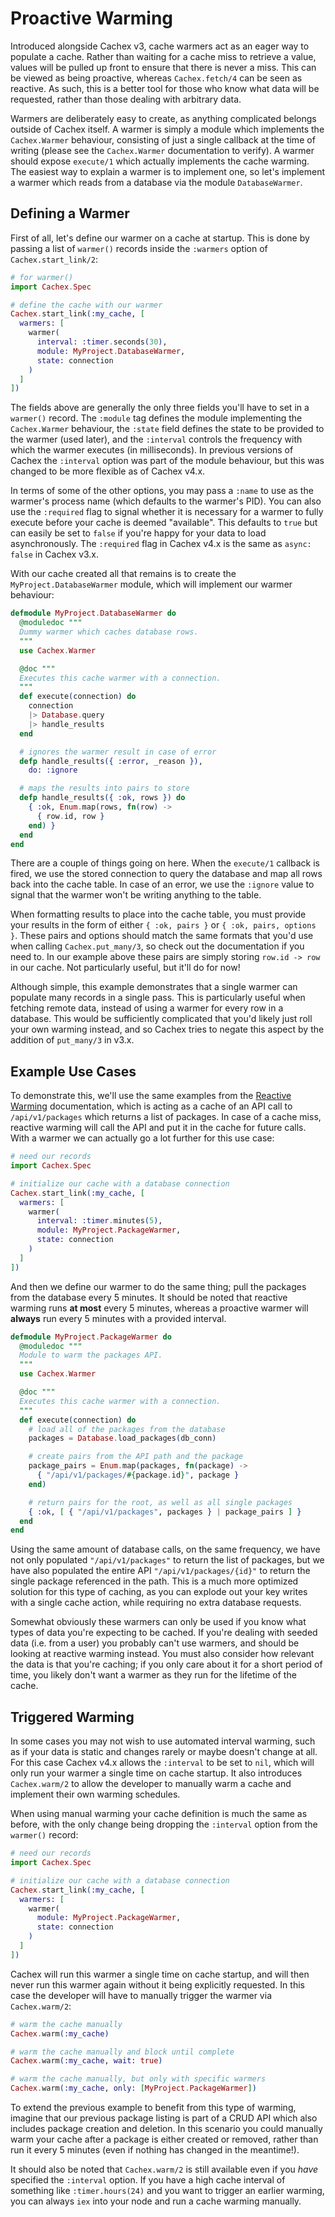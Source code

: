 # Proactive Warming

Introduced alongside Cachex v3, cache warmers act as an eager way to populate a cache. Rather than waiting for a cache miss to retrieve a value, values will be pulled up front to ensure that there is never a miss. This can be viewed as being proactive, whereas `Cachex.fetch/4` can be seen as reactive. As such, this is a better tool for those who know what data will be requested, rather than those dealing with arbitrary data.

Warmers are deliberately easy to create, as anything complicated belongs outside of Cachex itself. A warmer is simply a module which implements the `Cachex.Warmer` behaviour, consisting of just a single callback at the time of writing (please see the `Cachex.Warmer` documentation to verify). A warmer should expose `execute/1` which actually implements the cache warming. The easiest way to explain a warmer is to implement one, so let's implement a warmer which reads from a database via the module `DatabaseWarmer`.

## Defining a Warmer

First of all, let's define our warmer on a cache at startup. This is done by passing a list of `warmer()` records inside the `:warmers` option of `Cachex.start_link/2`:

```elixir
# for warmer()
import Cachex.Spec

# define the cache with our warmer
Cachex.start_link(:my_cache, [
  warmers: [
    warmer(
      interval: :timer.seconds(30),
      module: MyProject.DatabaseWarmer,
      state: connection
    )
  ]
])
```

The fields above are generally the only three fields you'll have to set in a `warmer()` record. The `:module` tag defines the module implementing the `Cachex.Warmer` behaviour, the `:state` field defines the state to be provided to the warmer (used later), and the `:interval` controls the frequency with which the warmer executes (in milliseconds). In previous versions of Cachex the `:interval` option was part of the module behaviour, but this was changed to be more flexible as of Cachex v4.x.

In terms of some of the other options, you may pass a `:name` to use as the warmer's process name (which defaults to the warmer's PID). You can also use the `:required` flag to signal whether it is necessary for a warmer to fully execute before your cache is deemed "available". This defaults to `true` but can easily be set to `false` if you're happy for your data to load asynchronously. The `:required` flag in Cachex v4.x is the same as `async: false` in Cachex v3.x.

With our cache created all that remains is to create the `MyProject.DatabaseWarmer` module, which will implement our warmer behaviour:

```elixir
defmodule MyProject.DatabaseWarmer do
  @moduledoc """
  Dummy warmer which caches database rows.
  """
  use Cachex.Warmer

  @doc """
  Executes this cache warmer with a connection.
  """
  def execute(connection) do
    connection
    |> Database.query
    |> handle_results
  end

  # ignores the warmer result in case of error
  defp handle_results({ :error, _reason }),
    do: :ignore

  # maps the results into pairs to store
  defp handle_results({ :ok, rows }) do
    { :ok, Enum.map(rows, fn(row) ->
      { row.id, row }
    end) }
  end
end
```

There are a couple of things going on here. When the `execute/1` callback is fired, we use the stored connection to query the database and map all rows back into the cache table. In case of an error, we use the `:ignore` value to signal that the warmer won't be writing anything to the table.

When formatting results to place into the cache table, you must provide your results in the form of either `{ :ok, pairs }` or `{ :ok, pairs, options }`. These pairs and options should match the same formats that you'd use when calling `Cachex.put_many/3`, so check out the documentation if you need to. In our example above these pairs are simply storing `row.id -> row` in our cache. Not particularly useful, but it'll do for now!

Although simple, this example demonstrates that a single warmer can populate many records in a single pass. This is particularly useful when fetching remote data, instead of using a warmer for every row in a database. This would be sufficiently complicated that you'd likely just roll your own warming instead, and so Cachex tries to negate this aspect by the addition of `put_many/3` in v3.x.

## Example Use Cases

To demonstrate this, we'll use the same examples from the [Reactive Warming](reactive-warming.md) documentation, which is acting as a cache of an API call to `/api/v1/packages` which returns a list of packages. In case of a cache miss, reactive warming will call the API and put it in the cache for future calls. With a warmer we can actually go a lot further for this use case:

```elixir
# need our records
import Cachex.Spec

# initialize our cache with a database connection
Cachex.start_link(:my_cache, [
  warmers: [
    warmer(
      interval: :timer.minutes(5),
      module: MyProject.PackageWarmer,
      state: connection
    )
  ]
])
```

And then we define our warmer to do the same thing; pull the packages from the database every 5 minutes. It should be noted that reactive warming runs **at most** every 5 minutes, whereas a proactive warmer will **always** run every 5 minutes with a provided interval.

```elixir
defmodule MyProject.PackageWarmer do
  @moduledoc """
  Module to warm the packages API.
  """
  use Cachex.Warmer

  @doc """
  Executes this cache warmer with a connection.
  """
  def execute(connection) do
    # load all of the packages from the database
    packages = Database.load_packages(db_conn)

    # create pairs from the API path and the package
    package_pairs = Enum.map(packages, fn(package) ->
      { "/api/v1/packages/#{package.id}", package }
    end)

    # return pairs for the root, as well as all single packages
    { :ok, [ { "/api/v1/packages", packages } | package_pairs ] }
  end
end
```

Using the same amount of database calls, on the same frequency, we have not only populated `"/api/v1/packages"` to return the list of packages, but we have also populated the entire API `"/api/v1/packages/{id}"` to return the single package referenced in the path. This is a much more optimized solution for this type of caching, as you can explode out your key writes with a single cache action, while requiring no extra database requests.

Somewhat obviously these warmers can only be used if you know what types of data you're expecting to be cached. If you're dealing with seeded data (i.e. from a user) you probably can't use warmers, and should be looking at reactive warming instead. You must also consider how relevant the data is that you're caching; if you only care about it for a short period of time, you likely don't want a warmer as they run for the lifetime of the cache.

## Triggered Warming

In some cases you may not wish to use automated interval warming, such as if your data is static and changes rarely or maybe doesn't change at all. For this case Cachex v4.x allows the `:interval` to be set to `nil`, which will only run your warmer a single time on cache startup. It also introduces `Cachex.warm/2` to allow the developer to manually warm a cache and implement their own warming schedules.

When using manual warming your cache definition is much the same as before, with the only change being dropping the `:interval` option from the `warmer()` record:

```elixir
# need our records
import Cachex.Spec

# initialize our cache with a database connection
Cachex.start_link(:my_cache, [
  warmers: [
    warmer(
      module: MyProject.PackageWarmer,
      state: connection
    )
  ]
])
```

Cachex will run this warmer a single time on cache startup, and will then never run this warmer again without it being explicitly requested. In this case the developer will have to manually trigger the warmer via `Cachex.warm/2`:

```elixir
# warm the cache manually
Cachex.warm(:my_cache)

# warm the cache manually and block until complete
Cachex.warm(:my_cache, wait: true)

# warm the cache manually, but only with specific warmers
Cachex.warm(:my_cache, only: [MyProject.PackageWarmer])
```

To extend the previous example to benefit from this type of warming, imagine that our previous package listing is part of a CRUD API which also includes package creation and deletion. In this scenario you could manually warm your cache after a package is either created or removed, rather than run it every 5 minutes (even if nothing has changed in the meantime!).

It should also be noted that `Cachex.warm/2` is still available even if you _have_ specified the `:interval` option. If you have a high cache interval of something like `:timer.hours(24)` and you want to trigger an earlier warming, you can always `iex` into your node and run a cache warming manually.
